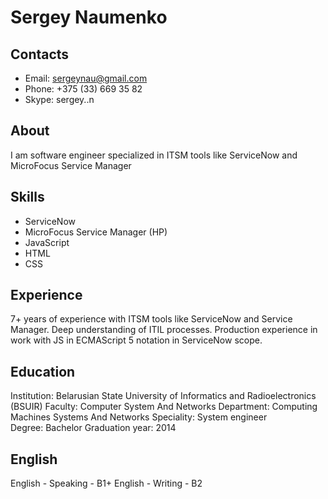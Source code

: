 # Sergey Naumenko
## Contacts
- Email: sergeynau@gmail.com
- Phone: +375 (33) 669 35 82
- Skype: sergey..n
## About
I am software engineer specialized in ITSM tools like ServiceNow and MicroFocus Service Manager
## Skills
- ServiceNow
- MicroFocus Service Manager (HP)
- JavaScript
- HTML
- CSS
## Experience
7+ years of experience with ITSM tools like ServiceNow and Service Manager. Deep understanding of ITIL processes. Production experience in work with JS in ECMAScript 5 notation in ServiceNow scope.
## Education
Institution: Belarusian State University of Informatics and Radioelectronics (BSUIR)
Faculty: Computer System And Networks
Department: Computing Machines Systems And Networks 
Speciality: System engineer  
Degree: Bachelor
Graduation year: 2014
## English
English - Speaking - B1+
English - Writing - B2